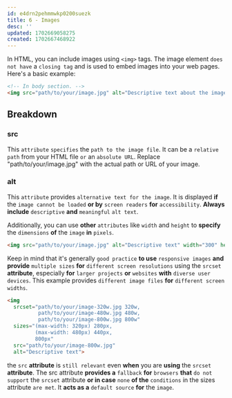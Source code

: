 ```yaml
---
id: e4drn2pehmmwkp0200suezk
title: 6 - Images
desc: ''
updated: 1702669058275
created: 1702667468922
---
```


In HTML, you can include images using `<img>` tags. The image element `does not have` a `closing tag` and is used to embed images into your web pages. Here's a basic example:

```html
<!-- In body section. -->
<img src="path/to/your/image.jpg" alt="Descriptive text about the image">
```


## Breakdown

### src
This `attribute` `specifies` the `path to the image file`. It can be a `relative path` from your HTML file `or` an `absolute URL`. Replace "path/to/your/image.jpg" with the actual path or URL of your image.

### alt
This `attribute` provides `alternative text for the image`. It is displayed **if** the `image cannot be loaded` **or by** `screen readers` **for** `accessibility`. **Always include** `descriptive` **and** `meaningful` `alt text`.

Additionally, you can use **other** `attributes` like `width` and `height` to **specify** the `dimensions` **of** the `image` **in** `pixels`.

```html
<img src="path/to/your/image.jpg" alt="Descriptive text" width="300" height="200">
```

Keep in mind that it's generally `good practice` **to use** `responsive images` **and provide** `multiple sizes` **for** `different screen resolutions` using the `srcset` **attribute**, especially **for** `larger projects` **or** `websites` **with** `diverse user devices`. This example provides `different image files` **for** `different screen widths`.

```html
<img
  srcset="path/to/your/image-320w.jpg 320w,
          path/to/your/image-480w.jpg 480w,
          path/to/your/image-800w.jpg 800w"
  sizes="(max-width: 320px) 280px,
         (max-width: 480px) 440px,
         800px"
  src="path/to/your/image-800w.jpg"
  alt="Descriptive text">
```

the `src` **attribute** is `still relevant` even **when** you are **using** the `srcset` **attribute**. The src attribute **provides a** `fallback` **for** `browsers` **that** `do not support` the `srcset` attribute **or in case** `none` **of the** `conditions` in the sizes attribute `are met`. It **acts as a** `default source` **for** the `image`.
